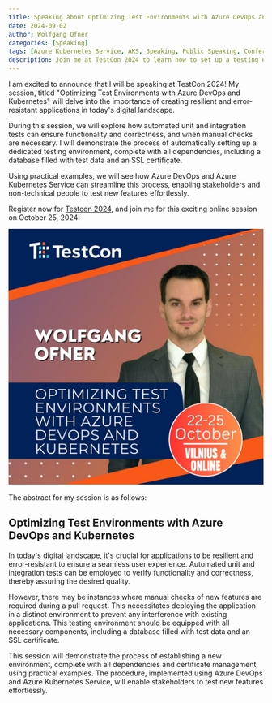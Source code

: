 ```yaml
---
title: Speaking about Optimizing Test Environments with Azure DevOps and Kubernetes at Testcon 2024
date: 2024-09-02
author: Wolfgang Ofner
categories: [Speaking]
tags: [Azure Kubernetes Service, AKS, Speaking, Public Speaking, Conference, Kubernetes, Azure, DevOps]
description: Join me at TestCon 2024 to learn how to set up a testing environment with Azure DevOps and AKS, ensuring seamless feature testing with all dependencies.
---
```


I am excited to announce that I will be speaking at TestCon 2024! My session, titled "Optimizing Test Environments with Azure DevOps and Kubernetes" will delve into the importance of creating resilient and error-resistant applications in today's digital landscape.

During this session, we will explore how automated unit and integration tests can ensure functionality and correctness, and when manual checks are necessary. I will demonstrate the process of automatically setting up a dedicated testing environment, complete with all dependencies, including a database filled with test data and an SSL certificate.

Using practical examples, we will see how Azure DevOps and Azure Kubernetes Service can streamline this process, enabling stakeholders and non-technical people to test new features effortlessly.

Register now for <a href="https://testcon.lt/testcon-europe-2024" target="_blank" rel="noopener noreferrer">Testcon 2024</a>, and join me for this exciting online session on October 25, 2024!

<div class="col-12 col-sm-10 aligncenter">
  <a href="/assets/img/posts/2024/09/Optimizing-Test-Environments-with-Azure-DevOps-and-Kubernetes-at-Testcon-2024.jpg"><img loading="lazy" src="/assets/img/posts/2024/09/Optimizing-Test-Environments-with-Azure-DevOps-and-Kubernetes-at-Testcon-2024.jpg" alt="Optimizing Test Environments with Azure DevOps and Kubernetes at Testcon 2024" /></a>
</div>
<p>
</p>

The abstract for my session is as follows:

## Optimizing Test Environments with Azure DevOps and Kubernetes 

In today's digital landscape, it's crucial for applications to be resilient and error-resistant to ensure a seamless user experience. Automated unit and integration tests can be employed to verify functionality and correctness, thereby assuring the desired quality.

However, there may be instances where manual checks of new features are required during a pull request. This necessitates deploying the application in a distinct environment to prevent any interference with existing applications. This testing environment should be equipped with all necessary components, including a database filled with test data and an SSL certificate.

This session will demonstrate the process of establishing a new environment, complete with all dependencies and certificate management, using practical examples. The procedure, implemented using Azure DevOps and Azure Kubernetes Service, will enable stakeholders to test new features effortlessly.